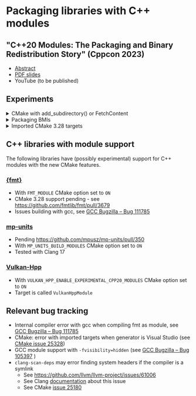 # Packaging libraries with C++ modules


## "C++20 Modules: The Packaging and Binary Redistribution Story" (Cppcon 2023)

* [Abstract](https://cppcon2023.sched.com/event/1Qtfn/c20-modules-the-packaging-and-binary-redistribution-story)
* [PDF slides](cppcon-talk/modules-the-packaging-and-binary-redistribution-story.pdf)
* YouTube (to be published)

## Experiments

<details>
  <summary>CMake with add_subdirectory() or FetchContent</summary>
  
  This is the "no packaging" solution - where we can use modules if all dependencies that also use modules are built within the project. This should work with:

 * CMake 3.28, provided there are no conflicts or side effects when including an external project:
   -  `add_subdirectory()`, e.g. if the dependency is vendored-in, or added as a git submodule.
   - the `FetchContent` module - when the external project is downloaded at configure time.
 * Visual Studio 2022 17.4.  Visual C++ projects will do dependency scanning by default. If you have multiple C++ projects in a solution, you may have to ensure that [Project References](https://learn.microsoft.com/en-us/visualstudio/ide/managing-references-in-a-project?view=vs-2022) are correctly set up.

  See subfolder `experiments/01-no-packaging` for an example. Tested with:

  - Linux: Clang 16, CMake 3.28rc1, Ninja 1.11.1
  - Windows: MSVC 19.34, CMake 3.28rc1, Visual Studio 2022 or Ninja 1.11.1

  ```
  cd experiments/01-no-packaging
  mkdir build
  cd build
  cmake .. -GNinja
  cmake --build . 
  ./hello_world
  ```
</details>

<details>
  <summary>Packaging BMIs</summary>
  
  This experiment packages the Binary Module Interface (BMI) artifacts alongside the library binaries, and uses compiler flags for consumers (_importers_) to use:

  - `-fmodule-file=fmt=/path/to/fmt.pcm` (Clang)
  - `/reference fmt=fmt.cc.ifc", f"/ifcSearchDir C:/path/to/fmt/bmi` (msvc)

  This example is only supported by Clang or msvc. Because this uses existing abstractions that are agnostic of C++ modules, this works with older versions of CMake. With Conan, it should also work with any other existing build system integration.

  Note: packaging BMIs is discouraged by compiler vendors. A BMI will only be compatible on the importer side if it uses the same compiler, compiler version and in most cases, compiler options, as when it was first produced. This is only provided for illustration purposes.

  Conan 2.0 is used for this example:
  ```bash
  cd experiments/02-bmi-packaging
  conan create fmt-recipe
  conan install .
  cmake --preset conan-release
  cmake --build --preset conan-release
  ./build/Release/hello_world
  ```

  The contents of the fmt package that are visible to the consumer are simply the BMI and the library 
  file. Includes are not needed (because consumers are using `import`, and they are not producing a BMI from sources at all:
  ```
  |-- bmi
  |   `-- fmt.pcm
  `-- lib
      `-- libfmt.a
  ```
</details>

<details>
  <summary>Imported CMake 3.28 targets</summary>

  CMake 3.28 adds support for C++ modules, even for `IMPORTED` targets. With this approach, the module interfaces (C++ source files where the module interfaces are exported) are shipped alongside the built library artifacts (`.a`, `.so`, ...). 

  This requires the build system to have support for:
  - Dependency scanning of sources external to the project
  - Generating the BMIs for the module interfaces, if they are required (via the `import` keyword) by any sources in the local project.

  In this instance, the BMIs are generated on the consumer side, and thus that guarantees that they are, at least, the same compiler and compiler version as the importer. This is in line with the recommendations from compiler vendors, where BMIs are seen as a binary artifact that is not distributable, but is generated (or regenerated) by the build system on demand.

  See `experiments/03-imported-targets` for an example, where `{fmt}` is packaged with Conan using CMake 3.28, and the consumer project reads the files generated by CMake, which now have the relevant properties to enable the behavior described above.

  Note that this requires Clang 17 or MSVC 19.34, and a Conan profile with `compiler.cppstd=20` or higher, as well as Ninja.

  ```
  cd experiments/03-imported-targets
  conan create fmt-recipe
  conan install . 
  cmake --preset conan-release
  cmake --build --preset conan-release
  ./build/Release/hello_world
  ```

  The package has these contents:
  ```
  |-- include
  |   `-- fmt
  |       |-- args.h
  |       |-- chrono.h
  |       |-- color.h
  |       |-- compile.h
  |       |-- core.h
  |       |-- format-inl.h
  |       |-- format.h
  |       |-- os.h
  |       |-- ostream.h
  |       |-- printf.h
  |       |-- ranges.h
  |       |-- std.h
  |       `-- xchar.h
  `-- lib
      |-- cmake
      |   `-- fmt
      |       |-- fmt-config-version.cmake
      |       |-- fmt-config.cmake
      |       |-- fmt-targets-release.cmake
      |       `-- fmt-targets.cmake
      |-- cxx
      |   `-- miu
      |       `-- src
      |           |-- fmt.cc
      |           |-- format.cc
      |           `-- os.cc
      |-- libfmt.a
      `-- pkgconfig
          `-- fmt.pc
  ```

  Where the `fmt-targets.cmake` contains the relevant information to reconstruct the BMI on the consumer side. The `{fmt}` headers are needed by `fmt.cc` (which exports the `fmt` named module) - but are otherwise not used by consumers that do `import fmt;`.
</details>


## C++ libraries with module support
The following libraries have (possibly experimental) support for C++ modules with the new CMake features.

### [{fmt}](https://github.com/fmtlib/fmt)

* With `FMT_MODULE` CMake option set to `ON`
* CMake 3.28 support pending - see https://github.com/fmtlib/fmt/pull/3679
* Issues building with gcc, see [GCC Bugzilla – Bug 111785](https://gcc.gnu.org/bugzilla/show_bug.cgi?id=111785) 

### [mp-units](https://github.com/mpusz/mp-units/pull/350)
* Pending https://github.com/mpusz/mp-units/pull/350
* With `MP_UNITS_BUILD_MODULES` CMake option set to `ON`
* Tested with Clang 17

### [Vulkan-Hpp](https://github.com/KhronosGroup/Vulkan-Hpp)
* With `VULKAN_HPP_ENABLE_EXPERIMENTAL_CPP20_MODULES` CMake option set to `ON`
* Target is called `VulkanHppModule`

## Relevant bug tracking

* Internal compiler error with gcc when compiling fmt as module, see [GCC Bugzilla – Bug 111785](https://gcc.gnu.org/bugzilla/show_bug.cgi?id=111785)
* CMake: error with imported targets when generator is Visual Studio (see [CMake issue 25328](https://gitlab.kitware.com/cmake/cmake/-/issues/25328))
* GCC module support with `-fvisibility=hidden` (see [GCC Bugzilla – Bug 105397](https://gcc.gnu.org/bugzilla/show_bug.cgi?id=105397) )
* `clang-scan-deps` may error finding system headers if the compiler is a symlink
  * See https://github.com/llvm/llvm-project/issues/61006
  * See Clang [documentation](https://clang.llvm.org/docs/StandardCPlusPlusModules.html#possible-issues-failed-to-find-system-headers) about this issue
  * See CMake [issue 25180](https://gitlab.kitware.com/cmake/cmake/-/issues/25180)

